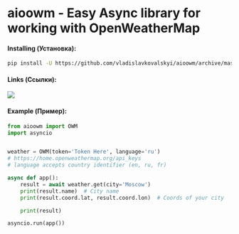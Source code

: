 # aioowm - Easy Async library for working with OpenWeatherMap

#### Installing (Установка):
```sh
pip install -U https://github.com/vladislavkovalskyi/aioowm/archive/master.zip
```

#### Links (Ссылки):
<a href="https://vk.me/join/AJQ1d5U7ihh63fJPq9y_NWDO">
    <img src="https://img.shields.io/static/v1?message=Chat%20VKontakte&label=&color=orange">
    
</a>

#### Example (Пример):
```python
from aioowm import OWM
import asyncio


weather = OWM(token='Token Here', language='ru')
# https://home.openweathermap.org/api_keys
# language accepts country identifier (en, ru, fr)

async def app():
    result = await weather.get(city='Moscow')
    print(result.name)  # City name
    print(result.coord.lat, result.coord.lon)  # Coords of your city

    print(result)

asyncio.run(app())
```